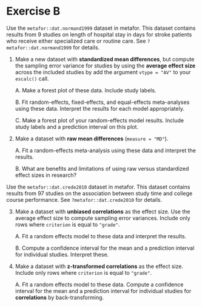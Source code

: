 # Exercise B

Use the `metafor::dat.normand1999` dataset in metafor. 
This dataset contains results from 9 studies on length of 
hospital stay in days for stroke patients who receive
either specialized care or routine care.
See `?metafor::dat.normand1999` for details.
      
1. Make a new dataset with **standardized mean differences**, but compute the
   sampling error variance for studies by using the **average effect size** 
   across the included studies by add the argument `vtype = "AV"` to your 
   `escalc()` call. 
   
   A. Make a forest plot of these data. Include study labels.
   
   B. Fit random-effects, fixed-effects, and equal-effects meta-analyses 
      using these data. Interpret the results for each model appropriately.
   
   C. Make a forest plot of your random-effects model results.
      Include study labels and a prediction interval on this plot.
      
2. Make a dataset with **raw mean differences** (`measure = "MD"`).

   A. Fit a random-effects meta-analysis using these data and interpret 
      the results.
    
   B. What are benefits and limitations of using raw versus standardized effect
      sizes in research?
      

Use the `metafor::dat.crede2010` dataset in metafor. 
This dataset contains results from 97 studies on the 
association between study time and college course performance.
See `?metafor::dat.crede2010` for details.

3. Make a dataset with **unbiased correlations** as the effect size.
   Use the average effect size to compute sampling error variances.
   Include only rows where `criterion` is equal to `"grade"`.
   
   A. Fit a random effects model to these data and interpret the results.
   
   B. Compute a confidence interval for the mean and a prediction interval
      for individual studies. Interpret these.

4. Make a dataset with **z-transformed correlations** as the effect size.
   Include only rows where `criterion` is equal to `"grade"`.
   
   A. Fit a random effects model to these data.
      Compute a confidence interval for the mean and a prediction interval
      for individual studies for **correlations** by back-transforming.
      